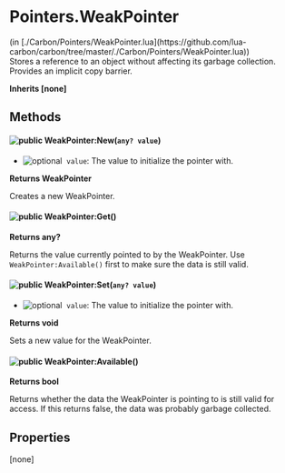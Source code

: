 <h1 class="class-title">Pointers.WeakPointer</h1>
<span class="file-link">(in [./Carbon/Pointers/WeakPointer.lua](https://github.com/lua-carbon/carbon/tree/master/./Carbon/Pointers/WeakPointer.lua))</span><br/>
Stores a reference to an object without affecting its garbage collection.
Provides an implicit copy barrier.

**Inherits [none]**

## Methods
#### ![public](https://img.shields.io/badge/%20-public-11b237.svg?style=flat-square) WeakPointer:New(<code>any? value</code>)
- ![optional](https://img.shields.io/badge/%20-optional-0092e6.svg?style=flat-square)&nbsp;&nbsp;`value`: The value to initialize the pointer with.

**Returns  WeakPointer**

Creates a new WeakPointer.


#### ![public](https://img.shields.io/badge/%20-public-11b237.svg?style=flat-square) WeakPointer:Get()


**Returns  any?**

Returns the value currently pointed to by the WeakPointer.
Use `WeakPointer:Available()` first to make sure the data is still valid.


#### ![public](https://img.shields.io/badge/%20-public-11b237.svg?style=flat-square) WeakPointer:Set(<code>any? value</code>)
- ![optional](https://img.shields.io/badge/%20-optional-0092e6.svg?style=flat-square)&nbsp;&nbsp;`value`: The value to initialize the pointer with.

**Returns  void**

Sets a new value for the WeakPointer.


#### ![public](https://img.shields.io/badge/%20-public-11b237.svg?style=flat-square) WeakPointer:Available()


**Returns  bool**

Returns whether the data the WeakPointer is pointing to is still valid for access.
If this returns false, the data was probably garbage collected.


## Properties
[none]
